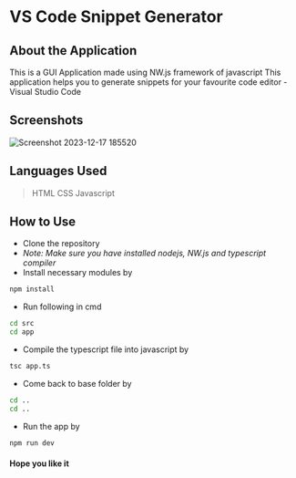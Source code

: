 # VS Code Snippet Generator

## About the Application

This is a GUI Application made using NW.js framework of 
javascript 
This application helps you to generate snippets for your favourite code editor - Visual Studio Code

## Screenshots
![Screenshot 2023-12-17 185520](https://github.com/Sagnik-Dey/text_to_handwriting/assets/85222136/e9b243a2-89db-4c33-a90f-3a1d203861ff)

## Languages Used
> HTML 
> CSS
> Javascript

## How to Use
* Clone the repository
* *Note: Make sure you have installed nodejs, NW.js and typescript compiler*
* Install necessary modules by 
```bash
npm install
```
* Run following in cmd
```bash
cd src
cd app
```
* Compile the typescript file into javascript by
```bash
tsc app.ts
```
* Come back to base folder by
```bash
cd ..
cd ..
```
* Run the app by
```bash
npm run dev
```

#### Hope you like it

